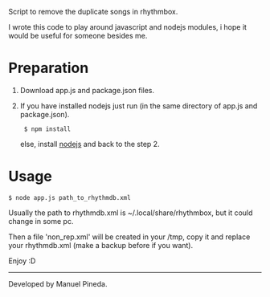 Script to remove the duplicate songs in rhythmbox.

I wrote this code to play around javascript and nodejs modules, i hope it would be useful for someone besides me.


# Preparation

1. Download app.js and package.json files.

2. If you have installed nodejs just run (in the same directory of app.js and package.json).

        $ npm install

   else, install [nodejs](http://nodejs.org/) and back to the step 2.

# Usage

    $ node app.js path_to_rhythmdb.xml

Usually the path to rhythmdb.xml is ~/.local/share/rhythmbox, but it
could change in some pc.

Then a file 'non\_rep.xml' will be created in your /tmp, copy it and replace your rhythmdb.xml (make a backup before if you want).

Enjoy :D

_______
Developed by Manuel Pineda.
